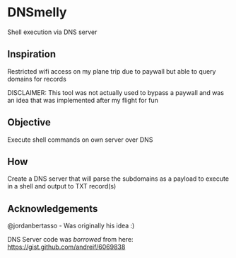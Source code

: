 # DNSmelly

Shell execution via DNS server

## Inspiration

Restricted wifi access on my plane trip due to paywall but able to query domains for records

DISCLAIMER: This tool was not actually used to bypass a paywall and was an idea that was implemented after my flight for fun

## Objective

Execute shell commands on own server over DNS

## How

Create a DNS server that will parse the subdomains as a payload to execute in a shell and output to TXT record(s)

## Acknowledgements

@jordanbertasso - Was originally his idea :)

DNS Server code was *borrowed* from here: https://gist.github.com/andreif/6069838
